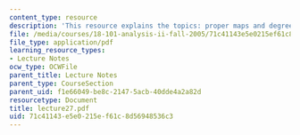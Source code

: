 ```yaml
---
content_type: resource
description: 'This resource explains the topics: proper maps and degree.'
file: /media/courses/18-101-analysis-ii-fall-2005/71c41143e5e0215ef61c8d56948536c3_lecture27.pdf
file_type: application/pdf
learning_resource_types:
- Lecture Notes
ocw_type: OCWFile
parent_title: Lecture Notes
parent_type: CourseSection
parent_uid: f1e66049-be8c-2147-5acb-40dde4a2a82d
resourcetype: Document
title: lecture27.pdf
uid: 71c41143-e5e0-215e-f61c-8d56948536c3
---
```

